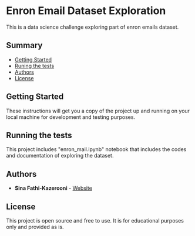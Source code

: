 # Enron Email Dataset Exploration

This is a data science challenge exploring part of enron emails dataset.

## Summary

  - [Getting Started](#getting-started)
  - [Runing the tests](#running-the-tests)
  - [Authors](#authors)
  - [License](#license)

## Getting Started

These instructions will get you a copy of the project up and running on
your local machine for development and testing purposes. 

## Running the tests

This project includes "enron_mail.ipynb" notebook that includes the codes and documentation of exploring the dataset.

## Authors

  - **Sina Fathi-Kazerooni** - 
    [Website](https://sinafathi.com)


## License

This project is open source and free to use. It is for educational purposes only and provided as is.

 
